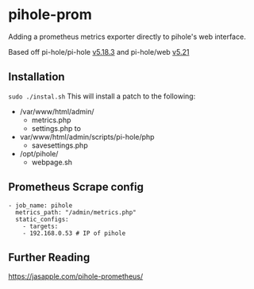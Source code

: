 # pihole-prom

Adding a prometheus metrics exporter directly to pihole's web interface.

Based off pi-hole/pi-hole [v5.18.3](https://github.com/pi-hole/pi-hole/releases/tag/v5.18.3) and pi-hole/web [v5.21](https://github.com/pi-hole/web/releases/tag/v5.21)

## Installation

`sudo ./instal.sh` This will install a patch to the following:

 - /var/www/html/admin/
    - metrics.php
    - settings.php to
- var/www/html/admin/scripts/pi-hole/php
    - savesettings.php 
- /opt/pihole/
    - webpage.sh


## Prometheus Scrape config

```
- job_name: pihole
  metrics_path: "/admin/metrics.php"
  static_configs:
    - targets:
    - 192.168.0.53 # IP of pihole
```


## Further Reading

https://jasapple.com/pihole-prometheus/